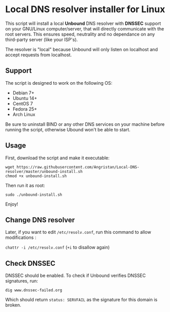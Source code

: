 # Local DNS resolver installer for Linux

This script will install a local **Unbound** DNS resolver with **DNSSEC** support on your GNU/Linux computer/server, that will directly communicate with the root servers. This ensures speed, neutrality and no dependance on any third-party server (like your ISP's).

The resolver is "local" because Unbound will only listen on localhost and accept requests from localhost.

## Support

The script is designed to work on the following OS:

* Debian 7+
* Ubuntu 14+
* CentOS 7
* Fedora 25+
* Arch Linux

Be sure to uninstall BIND or any other DNS services on your machine before running the script, otherwise Ubound won't be able to start.

## Usage

First, download the script and make it executable:

```
wget https://raw.githubusercontent.com/Angristan/Local-DNS-resolver/master/unbound-install.sh
chmod +x unbound-install.sh
```

Then run it as root:
```
sudo ./unbound-install.sh
```

Enjoy!

## Change DNS resolver

Later, if you want to edit `/etc/resolv.conf`, run this command to allow modifications :

`chattr -i /etc/resolv.conf` (`+i` to disallow again)

## Check DNSSEC

DNSSEC should be enabled. To check if Unbound verifies DNSSEC signatures, run:

```
dig www.dnssec-failed.org
```
Which should return `status: SERVFAIL` as the signature for this domain is broken.